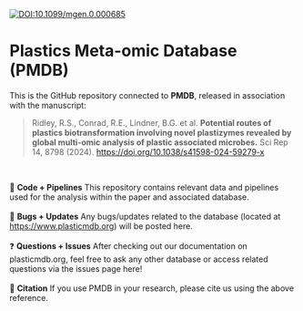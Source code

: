 [![DOI:10.1099/mgen.0.000685](https://zenodo.org/badge/DOI/10.1038/s41598-024-59279-x.svg)](https://doi.org/10.1038/s41598-024-59279-x)
# Plastics Meta-omic Database (PMDB)

This is the GitHub repository connected to **PMDB**, released in association with the manuscript:   
>Ridley, R.S., Conrad, R.E., Lindner, B.G. et al. **Potential routes of plastics biotransformation involving novel plastizymes revealed by global multi-omic analysis of plastic associated microbes.** Sci Rep 14, 8798 (2024). https://doi.org/10.1038/s41598-024-59279-x
<br>

:bookmark_tabs: **Code + Pipelines** This repository contains relevant data and pipelines used for the analysis within the paper and associated database. <br>   
:bug: **Bugs + Updates** Any bugs/updates related to the database (located at https://www.plasticmdb.org) will be posted here.  <br>   
:question: **Questions + Issues** After checking out our documentation on plasticmdb.org, feel free to ask any other database or access related questions via the issues page here!  <br>  
:blue_book: **Citation** If you use PMDB in your research, please cite us using the above reference.
